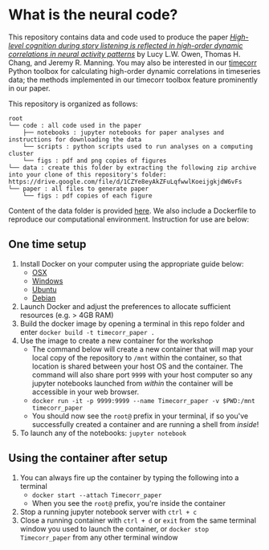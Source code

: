 # What is the neural code?

This repository contains data and code used to produce the paper [_High-level cognition during story listening is reflected in high-order dynamic correlations in neural activity patterns_](https://doi.org/10.1101/763821) by Lucy L.W. Owen, Thomas H. Chang, and Jeremy R. Manning.  You may also be interested in our [timecorr](https://timecorr.readthedocs.io/en/latest/) Python toolbox for calculating high-order dynamic correlations in timeseries data; the methods implemented in our timecorr toolbox feature prominently in our paper.

This repository is organized as follows:

```
root
└── code : all code used in the paper
    ├── notebooks : jupyter notebooks for paper analyses and instructions for downloading the data
    └── scripts : python scripts used to run analyses on a computing cluster
    └── figs : pdf and png copies of figures
└── data : create this folder by extracting the following zip archive into your clone of this repository's folder: https://drive.google.com/file/d/1CZYe8eyAkZFuLqfwwlKoeijgkjdW6vFs
└── paper : all files to generate paper
    └── figs : pdf copies of each figure
```

Content of the data folder is provided [here](https://drive.google.com/file/d/1CZYe8eyAkZFuLqfwwlKoeijgkjdW6vFs/view?usp=sharing).
We also include a Dockerfile to reproduce our computational environment. Instruction for use are below:

## One time setup
1. Install Docker on your computer using the appropriate guide below:
    - [OSX](https://docs.docker.com/docker-for-mac/install/#download-docker-for-mac)
    - [Windows](https://docs.docker.com/docker-for-windows/install/)
    - [Ubuntu](https://docs.docker.com/engine/installation/linux/docker-ce/ubuntu/)
    - [Debian](https://docs.docker.com/engine/installation/linux/docker-ce/debian/)
2. Launch Docker and adjust the preferences to allocate sufficient resources (e.g. > 4GB RAM)
3. Build the docker image by opening a terminal in this repo folder and enter `docker build -t timecorr_paper .`  
4. Use the image to create a new container for the workshop
    - The command below will create a new container that will map your local copy of the repository to `/mnt` within the container, so that location is shared between your host OS and the container. The command will also share port `9999` with your host computer so any jupyter notebooks launched from *within* the container will be accessible in your web browser.
    - `docker run -it -p 9999:9999 --name Timecorr_paper -v $PWD:/mnt timecorr_paper `
    - You should now see the `root@` prefix in your terminal, if so you've successfully created a container and are running a shell from *inside*!
5. To launch any of the notebooks: `jupyter notebook`

## Using the container after setup
1. You can always fire up the container by typing the following into a terminal
    - `docker start --attach Timecorr_paper`
    - When you see the `root@` prefix, you're inside the container
2. Stop a running jupyter notebook server with `ctrl + c`
3. Close a running container with `ctrl + d` or `exit` from the same terminal window you used to launch the container, or `docker stop Timecorr_paper` from any other terminal window
